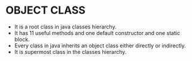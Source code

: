 # OBJECT CLASS

+ It is a root class in java classes hierarchy.
+ It has 11 useful methods and one default constructor and one static block.
+ Every class in java inherits an object class either directly or indirectly.
+ It is supermost class in the classes hierarchy.
